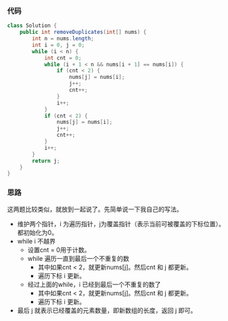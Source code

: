 ### 代码

``` java
class Solution {
    public int removeDuplicates(int[] nums) {
        int n = nums.length;
        int i = 0, j = 0;
        while (i < n) {
            int cnt = 0;
            while (i + 1 < n && nums[i + 1] == nums[i]) {
                if (cnt < 2) {
                    nums[j] = nums[i];
                    j++;
                    cnt++;
                }
                i++;
            }
            if (cnt < 2) {
                nums[j] = nums[i];
                j++;
                cnt++;
            }
            i++;  
        }
        return j;
    }
}
```



### 思路

这两题比较类似，就放到一起说了。先简单说一下我自己的写法。

* 维护两个指针，i 为遍历指针，j为覆盖指针（表示当前可被覆盖的下标位置）。都初始化为0。
* while i 不越界
  * 设置cnt = 0用于计数。
  * while 遍历一直到最后一个不重复的数
    * 其中如果cnt < 2，就更新nums[j]。然后cnt 和 j 都更新。
    * 遍历下标 i 更新。
  * 经过上面的while，i 已经到最后一个不重复的数了
    * 其中如果cnt < 2，就更新nums[j]。然后cnt 和 j 都更新。
    * 遍历下标 i 更新。
* 最后 j 就表示已经覆盖的元素数量，即新数组的长度，返回 j 即可。

